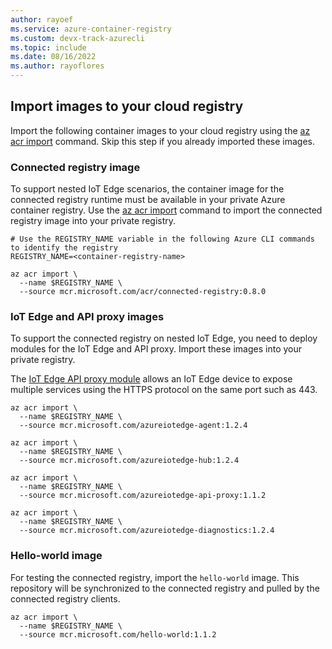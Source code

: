 ```yaml
---
author: rayoef
ms.service: azure-container-registry
ms.custom: devx-track-azurecli
ms.topic: include
ms.date: 08/16/2022
ms.author: rayoflores
---
```

## Import images to your cloud registry

Import the following container images to your cloud registry using the [az acr import](/cli/azure/acr#az-acr-import) command. Skip this step if you already imported these images.

### Connected registry image

To support nested IoT Edge scenarios, the container image for the connected registry runtime must be available in your private Azure container registry. Use the [az acr import](/cli/azure/acr#az-acr-import) command to import the connected registry image into your private registry. 

```azurecli
# Use the REGISTRY_NAME variable in the following Azure CLI commands to identify the registry
REGISTRY_NAME=<container-registry-name>

az acr import \
  --name $REGISTRY_NAME \
  --source mcr.microsoft.com/acr/connected-registry:0.8.0
```

### IoT Edge and API proxy images

To support the connected registry on nested IoT Edge, you need to deploy modules for the IoT Edge and API proxy. Import these images into your private registry.

The [IoT Edge API proxy module](/azure/iot-edge/how-to-configure-api-proxy-module) allows an IoT Edge device to expose multiple services using the HTTPS protocol on the same port such as 443.

```azurecli
az acr import \
  --name $REGISTRY_NAME \
  --source mcr.microsoft.com/azureiotedge-agent:1.2.4

az acr import \
  --name $REGISTRY_NAME \
  --source mcr.microsoft.com/azureiotedge-hub:1.2.4

az acr import \
  --name $REGISTRY_NAME \
  --source mcr.microsoft.com/azureiotedge-api-proxy:1.1.2

az acr import \
  --name $REGISTRY_NAME \
  --source mcr.microsoft.com/azureiotedge-diagnostics:1.2.4
```

### Hello-world image

For testing the connected registry, import the `hello-world` image. This repository will be synchronized to the connected registry and pulled by the connected registry clients.

```azurecli
az acr import \
  --name $REGISTRY_NAME \
  --source mcr.microsoft.com/hello-world:1.1.2
```
